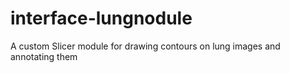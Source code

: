 # interface-lungnodule
A custom Slicer module for drawing contours on lung images and annotating them
